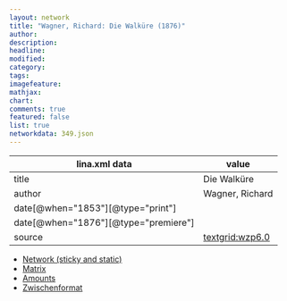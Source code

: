 ```yaml
---
layout: network
title: "Wagner, Richard: Die Walküre (1876)"
author:
description:
headline:
modified:
category:
tags:
imagefeature: 
mathjax: 
chart: 
comments: true
featured: false
list: true
networkdata: 349.json
---
```

lina.xml data  | value
------------- | -------------
title|Die Walküre
author|Wagner, Richard
date[@when="1853"][@type="print"]|
date[@when="1876"][@type="premiere"]|
source|[textgrid:wzp6.0](https://textgridlab.org/1.0/tgcrud-public/rest/textgrid:wzp6.0/data)



* [Network (sticky and static)](/network349)
* [Matrix](/matrix349)
* [Amounts](/amount349)
* [Zwischenformat](/lina349 )
